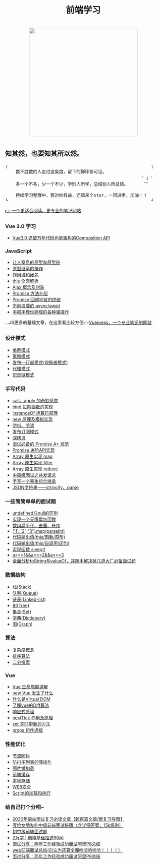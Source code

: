 # <div align="center">前端学习</div>

<div align="center">
    <img src="https://image.raindays.cn/image/github/mood.png" width="350px" style="margin:20px 0 10px">
</div>

## 知其然，也要知其所以然。

<pre>
┌                                                       ┐
    数不胜数的人走过这条路，留下的脚印皆可见。
                                                    ' 」'
    多一个不多，少一个不少，学别人所学，总结别人所总结。      ︶

    持续学习整理中，若对你有益，还请来个star，一同进步，加油！！
└                                                       ┘
</pre>

[👉 一个更适合阅读、更专业的笔记网站](https://wsydxiangwang.github.io) 

### Vue 3.0 学习 

- [Vue3.0 遗留万年代码也能重构的Composition API](https://github.com/wsydxiangwang/Note/blob/master/docs/web/vue2/20.md)

### JavaScript

- [让人窒息的原型和原型链](https://github.com/wsydxiangwang/Note/blob/master/docs/web/this/4.md)
- [原型继承的操作](https://github.com/wsydxiangwang/Note/blob/master/docs/web/this/5.md)
- [作用域和闭包](https://github.com/wsydxiangwang/Note/blob/master/docs/web/this/3.md)
- [this 全面解析](https://github.com/wsydxiangwang/Note/blob/master/docs/web/this/1.md)
- [Ajax 概念及封装](https://github.com/wsydxiangwang/Note/blob/master/docs/web/Async/1.md)
- [Promise 方法介绍](https://github.com/wsydxiangwang/Note/blob/master/docs/web/Async/2.md)
- [Promise 回调地狱的终结](https://github.com/wsydxiangwang/Note/blob/master/docs/web/Async/3.md)
- [所向披靡的 async/await](https://github.com/wsydxiangwang/Note/blob/master/docs/web/Async/4.md)
- [手把手教你跨域的各种骚操作](https://github.com/wsydxiangwang/Note/blob/master/docs/web/Async/5.md)

...JS更多的基础文章，在这里看比较方便👉[Vuepress，一个专业笔记的网站](https://wsydxiangwang.github.io) 

### 设计模式

- [单例模式](https://github.com/wsydxiangwang/Note/blob/master/docs/other/%E8%AE%BE%E8%AE%A1%E6%A8%A1%E5%BC%8F/1.md)
- [策略模式](https://github.com/wsydxiangwang/Note/blob/master/docs/other/%E8%AE%BE%E8%AE%A1%E6%A8%A1%E5%BC%8F/2.md)
- [发布—订阅模式(观察者模式)](https://github.com/wsydxiangwang/Note/blob/master/docs/other/%E8%AE%BE%E8%AE%A1%E6%A8%A1%E5%BC%8F/3.md)
- [代理模式](https://github.com/wsydxiangwang/Note/blob/master/docs/other/%E8%AE%BE%E8%AE%A1%E6%A8%A1%E5%BC%8F/4.md)
- [职责链模式](https://github.com/wsydxiangwang/Note/blob/master/docs/other/%E8%AE%BE%E8%AE%A1%E6%A8%A1%E5%BC%8F/5.md)

### 手写代码

- [call、apply 的奇妙感觉](https://github.com/wsydxiangwang/Note/blob/master/docs/other/%E6%89%8B%E5%86%99/1.md)
- [bind 进阶函数的实现](https://github.com/wsydxiangwang/Note/blob/master/docs/other/%E6%89%8B%E5%86%99/2.md)
- [instanceOf 运算符原理](https://github.com/wsydxiangwang/Note/blob/master/docs/other/%E6%89%8B%E5%86%99/3.md)
- [new 原理及模拟实现](https://github.com/wsydxiangwang/Note/blob/master/docs/other/%E6%89%8B%E5%86%99/4.md)
- [防抖、节流](https://github.com/wsydxiangwang/Note/blob/master/docs/other/%E6%89%8B%E5%86%99/5.md)
- [发布订阅模式](https://github.com/wsydxiangwang/Note/blob/master/docs/other/%E6%89%8B%E5%86%99/6.md)
- [深拷贝](https://github.com/wsydxiangwang/Note/blob/master/docs/other/%E6%89%8B%E5%86%99/7.md)
- [面试必备的 Promise A+ 规范](https://github.com/wsydxiangwang/Note/blob/master/docs/other/%E6%89%8B%E5%86%99/8.md)
- [Promise 进阶API实现](https://github.com/wsydxiangwang/Note/blob/master/docs/other/%E6%89%8B%E5%86%99/9.md)
- [Array 原生实现 map](https://github.com/wsydxiangwang/Note/blob/master/docs/other/%E6%89%8B%E5%86%99/10.md)
- [Array 原生实现 filter](https://github.com/wsydxiangwang/Note/blob/master/docs/other/%E6%89%8B%E5%86%99/11.md)
- [Array 原生实现 reduce](https://github.com/wsydxiangwang/Note/blob/master/docs/other/%E6%89%8B%E5%86%99/12.md)
- [中高级面试之并发请求](https://github.com/wsydxiangwang/Note/blob/master/docs/other/%E6%89%8B%E5%86%99/13.md)
- [手写一个寄生组合继承](https://github.com/wsydxiangwang/Note/blob/master/docs/other/%E6%89%8B%E5%86%99/14.md)
- [JSON字符串——stringify、parse](https://github.com/wsydxiangwang/Note/blob/master/docs/other/%E6%89%8B%E5%86%99/15.md)

### 一些简简单单的面试题

- [undefined与null的区别](https://github.com/wsydxiangwang/Note/blob/master/docs/other/Other/1.md)
- [实现一个无限累加函数](https://github.com/wsydxiangwang/Note/blob/master/docs/other/Other/2.md)
- [数组扁平化、去重、升序](https://github.com/wsydxiangwang/Note/blob/master/docs/other/Other/3.md)
- [['1', '2', '3'].map(parseInt)](https://github.com/wsydxiangwang/Note/blob/master/docs/other/Other/4.md)
- [代码输出值(this/函数/原型)](https://github.com/wsydxiangwang/Note/blob/master/docs/other/Other/5.md)
- [代码输出值(this/自调用/闭包)](https://github.com/wsydxiangwang/Note/blob/master/docs/other/Other/6.md)
- [实现函数 sleep()](https://github.com/wsydxiangwang/Note/blob/master/docs/other/Other/7.md)
- [a===1&&a===2&&a===3](https://github.com/wsydxiangwang/Note/blob/master/docs/other/Other/8.md)
- [全面分析toString与valueOf，并随手解决掉几道大厂必备面试题](https://github.com/wsydxiangwang/Note/blob/master/docs/other/Other/9.md)


### 数据结构

- [栈(Stack)](https://github.com/wsydxiangwang/Note/blob/master/docs/other/%E6%95%B0%E6%8D%AE%E7%BB%93%E6%9E%84/1.md)
- [队列(Queue)](https://github.com/wsydxiangwang/Note/blob/master/docs/other/%E6%95%B0%E6%8D%AE%E7%BB%93%E6%9E%84/2.md)
- [链表(Linked-list)](https://github.com/wsydxiangwang/Note/blob/master/docs/other/%E6%95%B0%E6%8D%AE%E7%BB%93%E6%9E%84/3.md)
- [树(Tree)](https://github.com/wsydxiangwang/Note/blob/master/docs/other/%E6%95%B0%E6%8D%AE%E7%BB%93%E6%9E%84/4.md)
- [集合(Set)](https://github.com/wsydxiangwang/Note/blob/master/docs/other/%E6%95%B0%E6%8D%AE%E7%BB%93%E6%9E%84/5.md)
- [字典(Dictionary)](https://github.com/wsydxiangwang/Note/blob/master/docs/other/%E6%95%B0%E6%8D%AE%E7%BB%93%E6%9E%84/6.md)
- [图(Graph)](https://github.com/wsydxiangwang/Note/blob/master/docs/other/%E6%95%B0%E6%8D%AE%E7%BB%93%E6%9E%84/7.md)

### 算法

- [复杂度概念](https://github.com/wsydxiangwang/Note/blob/master/docs/other/%E7%AE%97%E6%B3%95/1.md)
- [排序算法](https://github.com/wsydxiangwang/Note/blob/master/docs/other/%E7%AE%97%E6%B3%95/2.md)
- [二分搜索](https://github.com/wsydxiangwang/Note/blob/master/docs/other/%E7%AE%97%E6%B3%95/3.md)

### Vue

- [Vue 生命周期详解](https://github.com/wsydxiangwang/Note/blob/master/docs/web/vue/9.md)
- [new Vue 发生了什么](https://github.com/wsydxiangwang/Note/blob/master/docs/web/vue/1.md)
- [什么是Virtual DOM](https://github.com/wsydxiangwang/Note/blob/master/docs/web/vue/2.md)
- [了解vue的Diff算法](https://github.com/wsydxiangwang/Note/blob/master/docs/web/vue/3.md)
- [响应式原理](https://github.com/wsydxiangwang/Note/blob/master/docs/web/vue/4.md)
- [nextTick 作用及原理](https://github.com/wsydxiangwang/Note/blob/master/docs/web/vue/5.md)
- [set 实时更新的方法](https://github.com/wsydxiangwang/Note/blob/master/docs/web/vue/7.md)
- [props 组件通信](https://github.com/wsydxiangwang/Note/blob/master/docs/web/vue/10.md)

### 性能优化

- [节流防抖](https://github.com/wsydxiangwang/Note/tree/master/docs/web/%E6%80%A7%E8%83%BD%E4%BC%98%E5%8C%96/1.md)
- [防抖多列表的骚操作](https://github.com/wsydxiangwang/Note/tree/master/docs/web/%E6%80%A7%E8%83%BD%E4%BC%98%E5%8C%96/7.md)
- [图片懒加载](https://github.com/wsydxiangwang/Note/tree/master/docs/web/%E6%80%A7%E8%83%BD%E4%BC%98%E5%8C%96/2.md)
- [前端缓存](https://github.com/wsydxiangwang/Note/tree/master/docs/web/%E6%80%A7%E8%83%BD%E4%BC%98%E5%8C%96/3.md)
- [本地存储](https://github.com/wsydxiangwang/Note/tree/master/docs/web/%E6%80%A7%E8%83%BD%E4%BC%98%E5%8C%96/4.md)
- [WEB安全](https://github.com/wsydxiangwang/Note/tree/master/docs/web/%E6%80%A7%E8%83%BD%E4%BC%98%E5%8C%96/5.md)
- [Script的加载和执行](https://github.com/wsydxiangwang/Note/tree/master/docs/web/%E6%80%A7%E8%83%BD%E4%BC%98%E5%8C%96/6.md)

### 给自己打个分吧~

- [2020年前端面试复习必读文章【超百篇文章/赠复习导图】](https://juejin.im/post/5e8b163ff265da47ee3f54a6)
- [写给女朋友的中级前端面试秘籍（含详细答案，15k级别）](https://juejin.im/post/5e7af0685188255dcf4a497e)
- [初中级前端面试题](https://juejin.im/post/5d87985d6fb9a06add4e6ac3)
- [2万字 | 前端基础拾遗90问](https://juejin.im/post/5e8b261ae51d4546c0382ab4)
- [面试分享：两年工作经验成功面试阿里P6总结](https://juejin.im/post/5d690c726fb9a06b155dd40d)
- [web前端面试总结(自认为还算全面哈哈哈哈哈！！！！）](https://juejin.im/post/5dafb263f265da5b9b80244d)
- [面试分享：两年工作经验成功面试阿里P6总结](https://juejin.im/post/5d690c726fb9a06b155dd40d?_blank)

